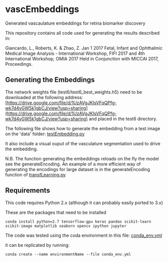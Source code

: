# vascEmbeddings
Generated vascaulature embeddings for retina biomarker discovery

This repository contains all code used for generating the results described in:

Giancardo, L., Roberts, K. & Zhao, Z. Jan 1 2017 Fetal, Infant and Ophthalmic Medical Image Analysis - International Workshop, FIFI 2017 and 4th International Workshop, OMIA 2017 Held in Conjunction with MICCAI 2017, Proceedings. 


## Generating the Embeddings

The network weights file (test6/test6_best_weights.h5) need to be downloaded at the following address:
[https://drive.google.com/file/d/1UzAVgJKIsVFqQPfg-wk7d4yGW5k1gbCJ/view?usp=sharing](https://drive.google.com/file/d/1UzAVgJKIsVFqQPfg-wk7d4yGW5k1gbCJ/view?usp=sharing)
and placed in the test6 directory.

The following file shows how to generate the embedding from a test image on the 'data' folder:
[testEmbedding.py](testEmbedding.py)

It also include  a visual ouput of the vasculature segmentation used to drive the embedding. 

N.B. The function generating the embeddings reloads on the fly the model see the generateEncoding. An example of a more efficient way of generating the encodings for large dataset is in the generateEncoding function of [transfLearning.py](src/transfLearning.py)

## Requirements
This code requires Python 2.x 
 (although it can probably easily ported to 3.x)
 
 These are the packages that need to be installed
 ~~~
 conda install python=2.7 tensorflow-gpu keras pandas scikit-learn scikit-image matplotlib seaborn opencv ipython jupyter 
 ~~~
 
 The code was tested using the coda environment in this file:  [conda_env.yml](conda_env.yml)
 
 it can be replicated by running:
 ~~~
 conda create --name environmentName --file conda_env.yml
 ~~~
 
 